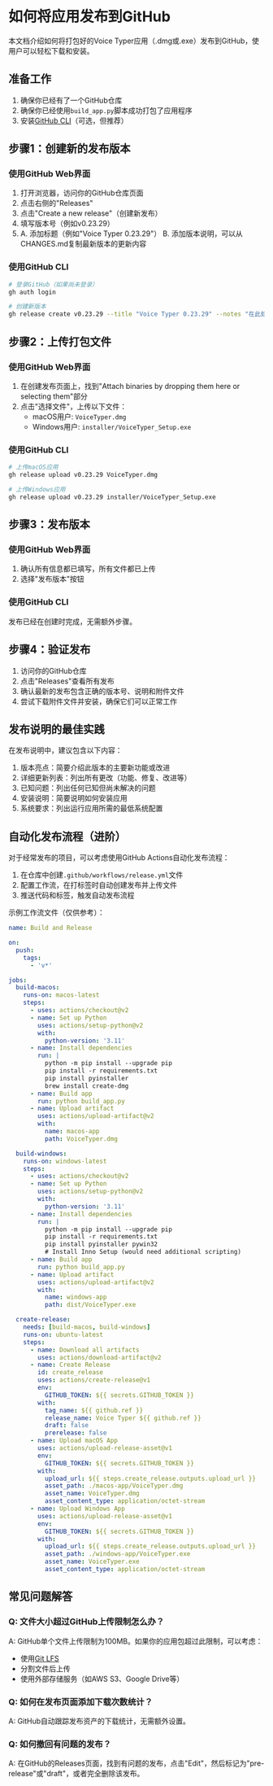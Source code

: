 # 如何将应用发布到GitHub

本文档介绍如何将打包好的Voice Typer应用（.dmg或.exe）发布到GitHub，使用户可以轻松下载和安装。

## 准备工作

1. 确保你已经有了一个GitHub仓库
2. 确保你已经使用`build_app.py`脚本成功打包了应用程序
3. 安装[GitHub CLI](https://cli.github.com/)（可选，但推荐）

## 步骤1：创建新的发布版本

### 使用GitHub Web界面

1. 打开浏览器，访问你的GitHub仓库页面
2. 点击右侧的"Releases"
3. 点击"Create a new release"（创建新发布）
4. 填写版本号（例如v0.23.29）
5. A. 添加标题（例如"Voice Typer 0.23.29"）
   B. 添加版本说明，可以从CHANGES.md复制最新版本的更新内容

### 使用GitHub CLI

```bash
# 登录GitHub（如果尚未登录）
gh auth login

# 创建新版本
gh release create v0.23.29 --title "Voice Typer 0.23.29" --notes "在此处添加版本说明"
```

## 步骤2：上传打包文件

### 使用GitHub Web界面

1. 在创建发布页面上，找到"Attach binaries by dropping them here or selecting them"部分
2. 点击"选择文件"，上传以下文件：
   - macOS用户: `VoiceTyper.dmg`
   - Windows用户: `installer/VoiceTyper_Setup.exe`

### 使用GitHub CLI

```bash
# 上传macOS应用
gh release upload v0.23.29 VoiceTyper.dmg

# 上传Windows应用
gh release upload v0.23.29 installer/VoiceTyper_Setup.exe
```

## 步骤3：发布版本

### 使用GitHub Web界面

1. 确认所有信息都已填写，所有文件都已上传
2. 选择"发布版本"按钮

### 使用GitHub CLI

发布已经在创建时完成，无需额外步骤。

## 步骤4：验证发布

1. 访问你的GitHub仓库
2. 点击"Releases"查看所有发布
3. 确认最新的发布包含正确的版本号、说明和附件文件
4. 尝试下载附件文件并安装，确保它们可以正常工作

## 发布说明的最佳实践

在发布说明中，建议包含以下内容：

1. 版本亮点：简要介绍此版本的主要新功能或改进
2. 详细更新列表：列出所有更改（功能、修复、改进等）
3. 已知问题：列出任何已知但尚未解决的问题
4. 安装说明：简要说明如何安装应用
5. 系统要求：列出运行应用所需的最低系统配置

## 自动化发布流程（进阶）

对于经常发布的项目，可以考虑使用GitHub Actions自动化发布流程：

1. 在仓库中创建`.github/workflows/release.yml`文件
2. 配置工作流，在打标签时自动创建发布并上传文件
3. 推送代码和标签，触发自动发布流程

示例工作流文件（仅供参考）：

```yaml
name: Build and Release

on:
  push:
    tags:
      - 'v*'

jobs:
  build-macos:
    runs-on: macos-latest
    steps:
      - uses: actions/checkout@v2
      - name: Set up Python
        uses: actions/setup-python@v2
        with:
          python-version: '3.11'
      - name: Install dependencies
        run: |
          python -m pip install --upgrade pip
          pip install -r requirements.txt
          pip install pyinstaller
          brew install create-dmg
      - name: Build app
        run: python build_app.py
      - name: Upload artifact
        uses: actions/upload-artifact@v2
        with:
          name: macos-app
          path: VoiceTyper.dmg

  build-windows:
    runs-on: windows-latest
    steps:
      - uses: actions/checkout@v2
      - name: Set up Python
        uses: actions/setup-python@v2
        with:
          python-version: '3.11'
      - name: Install dependencies
        run: |
          python -m pip install --upgrade pip
          pip install -r requirements.txt
          pip install pyinstaller pywin32
          # Install Inno Setup (would need additional scripting)
      - name: Build app
        run: python build_app.py
      - name: Upload artifact
        uses: actions/upload-artifact@v2
        with:
          name: windows-app
          path: dist/VoiceTyper.exe

  create-release:
    needs: [build-macos, build-windows]
    runs-on: ubuntu-latest
    steps:
      - name: Download all artifacts
        uses: actions/download-artifact@v2
      - name: Create Release
        id: create_release
        uses: actions/create-release@v1
        env:
          GITHUB_TOKEN: ${{ secrets.GITHUB_TOKEN }}
        with:
          tag_name: ${{ github.ref }}
          release_name: Voice Typer ${{ github.ref }}
          draft: false
          prerelease: false
      - name: Upload macOS App
        uses: actions/upload-release-asset@v1
        env:
          GITHUB_TOKEN: ${{ secrets.GITHUB_TOKEN }}
        with:
          upload_url: ${{ steps.create_release.outputs.upload_url }}
          asset_path: ./macos-app/VoiceTyper.dmg
          asset_name: VoiceTyper.dmg
          asset_content_type: application/octet-stream
      - name: Upload Windows App
        uses: actions/upload-release-asset@v1
        env:
          GITHUB_TOKEN: ${{ secrets.GITHUB_TOKEN }}
        with:
          upload_url: ${{ steps.create_release.outputs.upload_url }}
          asset_path: ./windows-app/VoiceTyper.exe
          asset_name: VoiceTyper.exe
          asset_content_type: application/octet-stream
```

## 常见问题解答

### Q: 文件大小超过GitHub上传限制怎么办？
A: GitHub单个文件上传限制为100MB。如果你的应用包超过此限制，可以考虑：
- 使用[Git LFS](https://git-lfs.github.com/)
- 分割文件后上传
- 使用外部存储服务（如AWS S3、Google Drive等）

### Q: 如何在发布页面添加下载次数统计？
A: GitHub自动跟踪发布资产的下载统计，无需额外设置。

### Q: 如何撤回有问题的发布？
A: 在GitHub的Releases页面，找到有问题的发布，点击"Edit"，然后标记为"pre-release"或"draft"，或者完全删除该发布。 